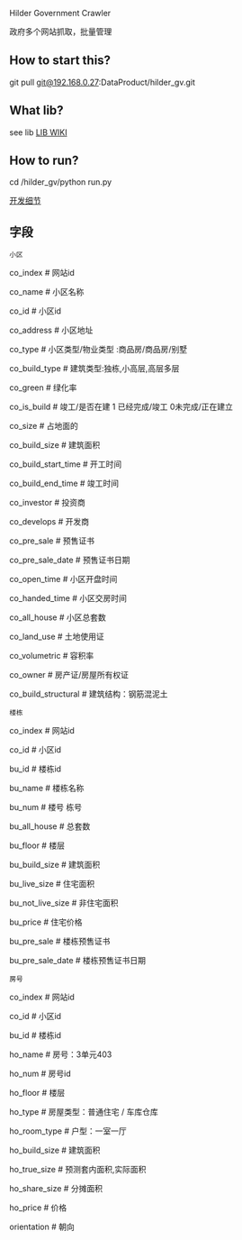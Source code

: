 Hilder Government Crawler

政府多个网站抓取，批量管理

**How to start this?**
--
git pull git@192.168.0.27:DataProduct/hilder_gv.git

**What lib?**
--
see lib <a href='http://192.168.0.27/DataProduct/lib/wikis/How-to-start-submodule%3F'>LIB WIKI</a> 

**How to run?**
--
cd /hilder_gv/python run.py

<a href='http://192.168.0.27/DataProduct/hilder_gv/wikis/%E9%A1%B9%E7%9B%AE%E5%86%85%E6%8A%80%E6%9C%AF%E7%BB%86%E8%8A%82'>开发细节</a>

字段
--
`小区`

co_index  # 网站id

co_name  # 小区名称

co_id  # 小区id

co_address  # 小区地址

co_type  # 小区类型/物业类型 :商品房/商品房/别墅

co_build_type  # 建筑类型:独栋,小高层,高层多层

co_green  # 绿化率

co_is_build  # 竣工/是否在建 1 已经完成/竣工 0未完成/正在建立

co_size  # 占地面的

co_build_size  # 建筑面积

co_build_start_time  # 开工时间

co_build_end_time  # 竣工时间

co_investor  # 投资商

co_develops  # 开发商

co_pre_sale  # 预售证书

co_pre_sale_date  # 预售证书日期

co_open_time  # 小区开盘时间

co_handed_time  # 小区交房时间

co_all_house  # 小区总套数

co_land_use  # 土地使用证

co_volumetric  # 容积率

co_owner  # 房产证/房屋所有权证

co_build_structural  # 建筑结构：钢筋混泥土

`楼栋`

co_index  # 网站id

co_id  # 小区id

bu_id  # 楼栋id

bu_name  # 楼栋名称

bu_num  # 楼号 栋号

bu_all_house  # 总套数

bu_floor  # 楼层

bu_build_size  # 建筑面积

bu_live_size  # 住宅面积

bu_not_live_size  # 非住宅面积

bu_price  # 住宅价格

bu_pre_sale  # 楼栋预售证书

bu_pre_sale_date  # 楼栋预售证书日期

`房号`

co_index  # 网站id

co_id  # 小区id

bu_id  # 楼栋id

ho_name  # 房号：3单元403

ho_num  # 房号id

ho_floor  # 楼层

ho_type  # 房屋类型：普通住宅 / 车库仓库

ho_room_type  # 户型：一室一厅

ho_build_size  # 建筑面积

ho_true_size  # 预测套内面积,实际面积

ho_share_size  # 分摊面积

ho_price  # 价格

orientation  # 朝向


